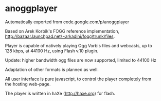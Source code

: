 # anoggplayer
Automatically exported from code.google.com/p/anoggplayer

Based on Arek Korbik's FOGG reference implementation, http://bazaar.launchpad.net/~arkadini/fogg/trunk/files.

Player is capable of natively playing Ogg Vorbis files and webcasts, up to 128 kbps, at 44100 Hz, using Flash v.10 plugin.

Update: higher bandwidth ogg files are now supported, limited to 44100 Hz

Adaptation of other formats is planned as well.

All user interface is pure javascript, to control the player completely from the hosting web-page.

The player is written in haXe (http://haxe.org) for flash. 
